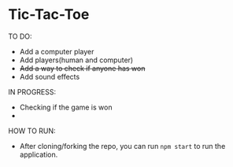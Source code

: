 # Tic-Tac-Toe

TO DO:
- Add a computer player
- Add players(human and computer)
- ~~Add a way to check if anyone has won~~
- Add sound effects

IN PROGRESS:
 - Checking if the game is won
 - 

HOW TO RUN:
 - After cloning/forking the repo, you can run `npm start` to run the application.
